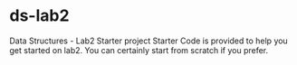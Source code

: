 # ds-lab2
Data Structures - Lab2 Starter project
Starter Code is provided to help you get started on lab2.  You can certainly start from scratch if you prefer.
